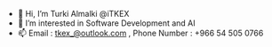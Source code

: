 - 👋 Hi, I’m Turki Almalki @iTKEX
- 👀 I’m interested in Software Development and AI 
- 📫 Email : tkex_@outlook.com , Phone Number : +966 54 505 0766
